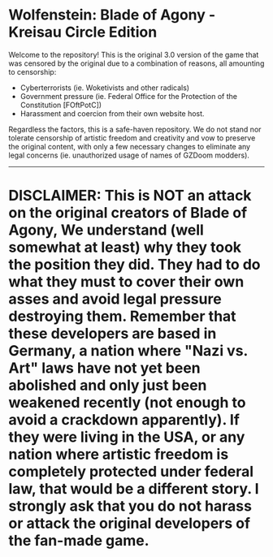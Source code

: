 # Wolfenstein: Blade of Agony - Kreisau Circle Edition
Welcome to the repository! This is the original 3.0 version of the game that was censored by the original due to a combination of reasons, all amounting to censorship:
- Cyberterrorists (ie. Woketivists and other radicals)
- Government pressure (ie. Federal Office for the Protection of the Constitution [FOftPotC])
- Harassment and coercion from their own website host.

Regardless the factors, this is a safe-haven repository. We do not stand nor tolerate censorship of artistic freedom and creativity and vow to preserve the original content, with only a few necessary changes to eliminate any legal concerns (ie. unauthorized usage of names of GZDoom modders).

____
# DISCLAIMER: This is NOT an attack on the original creators of Blade of Agony, We understand (well somewhat at least) why they took the position they did. They had to do what they must to cover their own asses and avoid legal pressure destroying them. Remember that these developers are based in Germany, a nation where "Nazi vs. Art" laws have not yet been abolished and only just been weakened recently (not enough to avoid a crackdown apparently). If they were living in the USA, or any nation where artistic freedom is completely protected under federal law, that would be a different story. I strongly ask that you do not harass or attack the original developers of the fan-made game.
